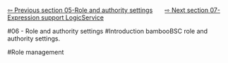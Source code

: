 <a href="https://github.com/billchen198318/bamboobsc/blob/master/core-doc/dev-docs/05-RoleAndAuthoritySettings.md">⇦ Previous section 05-Role and authority settings</a>
&nbsp;&nbsp;&nbsp;&nbsp;&nbsp;
<a href="https://github.com/billchen198318/bamboobsc/blob/master/core-doc/dev-docs/07-ExpressionSupportLogicService.md">⇨ Next section 07-Expression support LogicService</a>


#06 - Role and authority settings 
#Introduction
bambooBSC role and authority settings.<br>


#Role management
